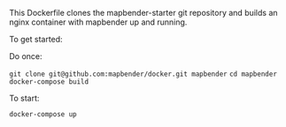 This Dockerfile clones the mapbender-starter git repository and builds
an nginx container with mapbender up and running.

To get started:

Do once:

`git clone git@github.com:mapbender/docker.git mapbender`
`cd mapbender`
`docker-compose build`

To start:

`docker-compose up`
